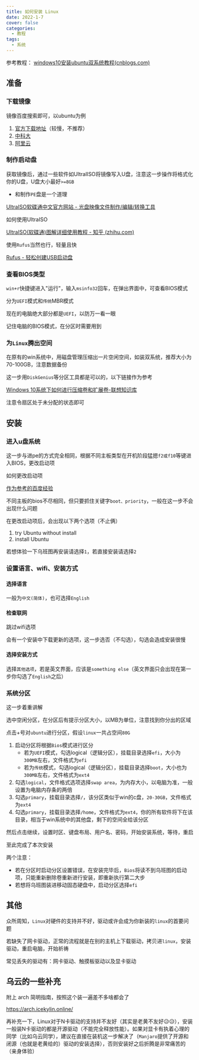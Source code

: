 ```yaml
---
title: 如何安装 Linux
date: 2022-1-7
cover: false
categories:
  - 教程
tags:
  - 系统
---
```


参考教程：
[windows10安装ubuntu双系统教程(cnblogs.com)](https://www.cnblogs.com/masbay/p/10745170.html)

## 准备

### 下载镜像

镜像百度搜索即可，以ubuntu为例

1. [官方下载地址](https://ubuntu.com/download)（较慢，不推荐）
2. [中科大](http://mirrors.ustc.edu.cn/ubuntu-releases/)
3. [阿里云](http://mirrors.aliyun.com/ubuntu-releases/)


### 制作启动盘

获取镜像后，通过一些软件如UltralISO将镜像写入U盘，注意这一步操作将格式化你的U盘，U盘大小最好`>=8GB`

- 和制作`PE`盘是一个道理

[UltraISO软碟通中文官方网站 - 光盘映像文件制作/编辑/转换工具](https://cn.ultraiso.net/)

如何使用UltraISO

[UltraISO(软碟通)图解详细使用教程 - 知乎 (zhihu.com)](https://zhuanlan.zhihu.com/p/22627184)

使用`Rufus`当然也行，轻量且快

[Rufus - 轻松创建USB启动盘](https://rufus.ie/zh/)


### 查看BIOS类型

`win+r`快捷键进入"运行"，输入`msinfo32`回车，在弹出界面中，可查看BIOS模式

分为`UEFI`模式和`传统`MBR模式

现在的电脑绝大部分都是`UEFI`，以防万一看一眼

记住电脑的BIOS模式，在分区时需要用到

###  为`Linux`腾出空间

在原有的win系统中，用磁盘管理压缩出一片空闲空间，如装双系统，推荐大小为70-100GB，注意数据备份

这一步用`DiskGenius`等分区工具都是可以的，以下链接作为参考

[Windows 10系统下如何进行压缩卷和扩展卷-联想知识库](https://iknow.lenovo.com.cn/detail/dc_133316.html )

注意令扇区处于未分配的状态即可

## 安装

### 进入u盘系统

这一步与进pe的方式完全相同，根据不同主板类型在开机阶段猛摁`f2或f10`等键进入BIOS，更改启动项

如何更改启动项

[作为参考的百度经验](https://jingyan.baidu.com/article/215817f73456665edb142319.html)

不同主板的bios不尽相同，但只要抓住关键字`boot、priority`，一般在这一步不会出现什么问题

在更改启动项后，会出现以下两个选项（不止俩）

1. try Ubuntu without install
2. install Ubuntu

若想体验一下乌班图再安装请选择`1`，若直接安装请选择`2`

### 设置语言、wifi、安装方式

#### 选择语言

一般为`中文(简体)`，也可选择`English`

#### 检查联网

跳过wifi选项

会有一个安装中下载更新的选项，这一步选否（不勾选），勾选会造成安装很慢

#### 选择安装方式

选择`其他选项`，若是英文界面，应该是`something else`（英文界面只会出现在第一步你勾选了`English`之后）

### 系统分区

这一步着重讲解

选中空闲分区，在分区后有提示分区大小，以MB为单位，注意找到你分出的区域

点击+号对`ubuntu`进行分区，假设`linux`一共占空间`80G`

1. 启动分区将根据`Bios`模式进行区分
   - 若为`UEFI`模式，勾选logical（逻辑分区），挂载目录选择`efi`，大小为`300MB`左右，文件格式为`efi`
   - 若为`传统`模式，勾选logical（逻辑分区），挂载目录选择`boot`，大小也为`300MB`左右，文件格式为`ext4`
2. 勾选`logical`，文件格式选项选择`swap area`，为内存大小，以电脑为准，一般设置为电脑内存条的两倍
3. 勾选`primary`，挂载目录选择`/`，该分区类似于win的c盘，`20-30GB`，文件格式为`ext4`
4. 勾选`primary`，挂载目录选择`/home`，文件格式为`ext4`，你的所有软件将下在该目录，相当于win系统中的其他盘，剩下的空间全给该分区

然后点击继续，设置时区、键盘布局、用户名、密码，开始安装系统，等待，重启

至此完成了本次安装

两个注意：

- 若在分区时启动分区设置错误，在安装完毕后，`Bios`将读不到乌班图的启动项，只能重新删除卷重新进行安装，即重新执行第二大步
- 若想将乌班图装进移动固态硬盘中，启动分区选择`efi`

## 其他

众所周知，`Linux`对硬件的支持并不好，驱动或许会成为你新装的`linux`的首要问题

若缺失了网卡驱动，正常的流程就是在别的主机上下载驱动，拷贝进`linux`，安装驱动，重启电脑，开始祈祷

常见丢失的驱动有：网卡驱动、触摸板驱动以及显卡驱动

## 乌云的一些补充

附上 arch 简明指南，按照这个装一遍差不多啥都会了

https://arch.icekylin.online/

再补充一下，Linux对于N卡驱动的支持并不友好（其实是老黄不友好😥😥），安装一般装N卡驱动的都是开源驱动（不能完全释放性能）。如果对显卡有执着心理的同学（比如乌云同学），建议在直接在装机这一步解决了（`Manjaro`提供了开源和闭源（也就是老黄给的）驱动的安装选择），否则安装好之后折腾是非常痛苦的（亲身体验）
